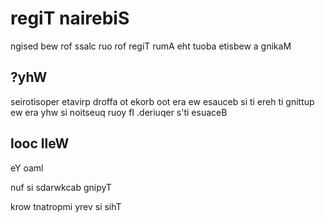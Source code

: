 # regiT nairebiS

ngised bew rof ssalc ruo rof regiT rumA eht tuoba etisbew a gnikaM

## ?yhW

seirotisoper etavirp droffa ot ekorb oot era ew esauceb si ti ereh ti gnittup ew era yhw si noitseuq ruoy fI .deriuqer s'ti esuaceB

## looc lleW

eY oaml

nuf si sdarwkcab gnipyT

krow tnatropmi yrev si sihT